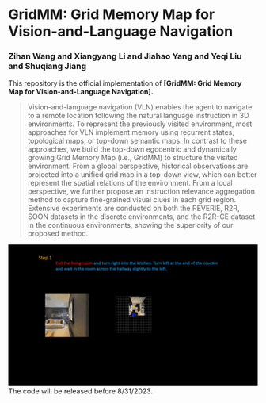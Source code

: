 # GridMM: Grid Memory Map for Vision-and-Language Navigation

### Zihan Wang and Xiangyang Li and Jiahao Yang and Yeqi Liu and Shuqiang Jiang

This repository is the official implementation of **[GridMM: Grid Memory Map for Vision-and-Language Navigation].**

>Vision-and-language navigation (VLN) enables the agent to navigate to a remote location following the natural language instruction in 3D environments. To represent the previously visited environment, most approaches for VLN implement memory using recurrent states, topological maps, or top-down semantic maps. In contrast to these approaches, we build the top-down egocentric and dynamically growing Grid Memory Map (i.e., GridMM) to structure the visited environment. From a global perspective, historical observations are projected into a unified grid map in a top-down view, which can better represent the spatial relations of the environment. From a local perspective, we further propose an instruction relevance aggregation method to capture fine-grained visual clues in each grid region. Extensive experiments are conducted on both the REVERIE, R2R, SOON datasets in the discrete environments, and the R2R-CE dataset in the continuous environments, showing the superiority of our proposed method.

![image](https://github.com/MrZihan/GridMM/blob/main/demo.gif)
The code will be released before 8/31/2023.
